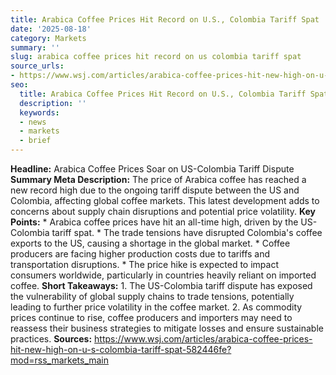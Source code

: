 ```yaml
---
title: Arabica Coffee Prices Hit Record on U.S., Colombia Tariff Spat
date: '2025-08-18'
category: Markets
summary: ''
slug: arabica coffee prices hit record on us colombia tariff spat
source_urls:
- https://www.wsj.com/articles/arabica-coffee-prices-hit-new-high-on-u-s-colombia-tariff-spat-582446fe?mod=rss_markets_main
seo:
  title: Arabica Coffee Prices Hit Record on U.S., Colombia Tariff Spat | Hash n Hedge
  description: ''
  keywords:
  - news
  - markets
  - brief
---
```


**Headline:** Arabica Coffee Prices Soar on US-Colombia Tariff Dispute  **Summary Meta Description:** The price of Arabica coffee has reached a new record high due to the ongoing tariff dispute between the US and Colombia, affecting global coffee markets. This latest development adds to concerns about supply chain disruptions and potential price volatility.  **Key Points:**  * Arabica coffee prices have hit an all-time high, driven by the US-Colombia tariff spat. * The trade tensions have disrupted Colombia's coffee exports to the US, causing a shortage in the global market. * Coffee producers are facing higher production costs due to tariffs and transportation disruptions. * The price hike is expected to impact consumers worldwide, particularly in countries heavily reliant on imported coffee.  **Short Takeaways:**  1. The US-Colombia tariff dispute has exposed the vulnerability of global supply chains to trade tensions, potentially leading to further price volatility in the coffee market. 2. As commodity prices continue to rise, coffee producers and importers may need to reassess their business strategies to mitigate losses and ensure sustainable practices.  **Sources:**  https://www.wsj.com/articles/arabica-coffee-prices-hit-new-high-on-u-s-colombia-tariff-spat-582446fe?mod=rss_markets_main 
